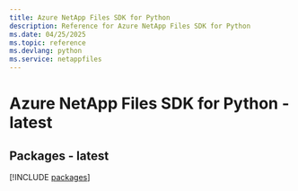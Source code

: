 ```yaml
---
title: Azure NetApp Files SDK for Python
description: Reference for Azure NetApp Files SDK for Python
ms.date: 04/25/2025
ms.topic: reference
ms.devlang: python
ms.service: netappfiles
---
```

# Azure NetApp Files SDK for Python - latest
## Packages - latest
[!INCLUDE [packages](netapp-files-index.md)]